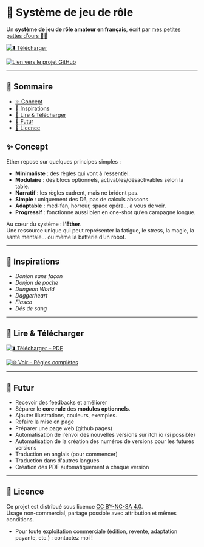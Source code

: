 # 🎲 Système de jeu de rôle

Un **système de jeu de rôle amateur en français**, écrit par [mes petites pattes d’ours 🐻‍❄️](https://github.com/OursBlanc42)

[![⬇️ Télécharger](https://img.shields.io/badge/⬇️%20Télécharger-brightgreen?style=for-the-badge)](#-lire--télécharger)

[![Lien vers le projet GitHub](https://img.shields.io/badge/GitHub-OursBlanc42%2FEther-black?logo=github&style=for-the-badge)](https://github.com/OursBlanc42/Ether)



---

## 📑 Sommaire
- [✨ Concept](#-concept)
- [🎲 Inspirations](#-inspirations)
- [📖 Lire & Télécharger](#-lire--télécharger)
- [🚧 Futur](#-futur)
- [📜 Licence](#-licence)

## ✨ Concept
Ether repose sur quelques principes simples :  
- **Minimaliste** : des règles qui vont à l’essentiel.  
- **Modulaire** : des blocs optionnels, activables/désactivables selon la table.  
- **Narratif** : les règles cadrent, mais ne brident pas.  
- **Simple** : uniquement des D6, pas de calculs abscons.  
- **Adaptable** : med-fan, horreur, space opéra… à vous de voir.  
- **Progressif** : fonctionne aussi bien en one-shot qu’en campagne longue.  

Au cœur du système : **l’Ether**.  
Une ressource unique qui peut représenter la fatigue, le stress, la magie, la santé mentale… ou même la batterie d’un robot.  

---

## 🎲 Inspirations
- *Donjon sans façon*  
- *Donjon de poche*  
- *Dungeon World*  
- *Daggerheart*  
- *Fiasco*  
- *Dés de sang*  

---

## 📖 Lire & Télécharger
[![⬇️ Télécharger – PDF](https://img.shields.io/badge/⬇️%20Télécharger-PDF-brightgreen?style=for-the-badge)](https://github.com/OursBlanc42/Ether/releases/latest/download/ETHER.pdf)

[![🌐 Voir – Règles complètes](https://img.shields.io/badge/🌐%20Voir-Règles%20complètes-blue?style=for-the-badge)](./ETHER.md)


---

## 🚧 Futur
- Recevoir des feedbacks et améliorer  
- Séparer le **core rule** des **modules optionnels**.  
- Ajouter illustrations, couleurs, exemples.
- Refaire la mise en page
- Préparer une page web (github pages)
- Automatisation de l'envoi des nouvelles versions sur itch.io (si possible)
- Automatisation de la création des numéros de versions pour les futures versions
- Traduction en anglais (pour commencer)
- Traduction dans d'autres langues
- Création des PDF automatiquement à chaque version

---

## 📜 Licence
Ce projet est distribué sous licence [CC BY-NC-SA 4.0](./LICENSE.md).  
Usage non-commercial, partage possible avec attribution et mêmes conditions.

- Pour toute exploitation commerciale (édition, revente, adaptation payante, etc.) : contactez moi !
